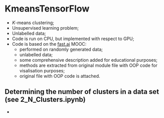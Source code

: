 # KmeansTensorFlow
- *K*-means clustering;
- Unsupervised learning problem;
- Unlabelled data;
- Code is run on CPU, but implemented with respect to GPU;
- Code is based on the [fast.ai](https://github.com/fastai) MOOC: 
    - performed on randomly generated data;
    - unlabelled data;
    - some comprehensive description added for educational purposes;
    - methods are extracted from original module file with OOP code for visalisation purposes; 
    - original file with OOP code is attached.

## Determining the number of clusters in a data set (see 2_N_Clusters.ipynb)
-
